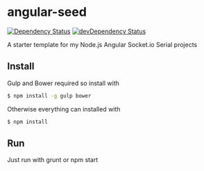 # angular-seed
[![Dependency Status](https://david-dm.org/rosterloh/angular-seed.svg?style=flat-square)](https://david-dm.org/rosterloh/angular-seed) [![devDependency Status](https://david-dm.org/rosterloh/angular-seed/dev-status.svg?style=flat-square)](https://david-dm.org/rosterloh/angular-seed#info=devDependencies)

A starter template for my Node.js Angular Socket.io Serial projects

## Install

Gulp and Bower required so install with
```bash  
$ npm install -g gulp bower
```
Otherwise everything can installed with
```bash
$ npm install
```
## Run

Just run with grunt or npm start
